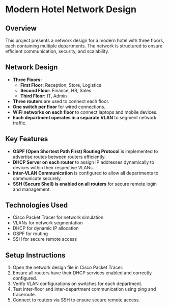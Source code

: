 # Modern Hotel Network Design

## Overview
This project presents a network design for a modern hotel with three floors, each containing multiple departments. The network is structured to ensure efficient communication, security, and scalability.

## Network Design
- **Three Floors:**
  - **First Floor:** Reception, Store, Logistics
  - **Second Floor:** Finance, HR, Sales
  - **Third Floor:** IT, Admin
- **Three routers** are used to connect each floor.
- **One switch per floor** for wired connections.
- **WiFi networks on each floor** to connect laptops and mobile devices.
- **Each department operates in a separate VLAN** to segment network traffic.

## Key Features
- **OSPF (Open Shortest Path First) Routing Protocol** is implemented to advertise routes between routers efficiently.
- **DHCP Server on each router** to assign IP addresses dynamically to devices within their respective VLANs.
- **Inter-VLAN Communication** is configured to allow all departments to communicate securely.
- **SSH (Secure Shell) is enabled on all routers** for secure remote login and management.

## Technologies Used
- Cisco Packet Tracer for network simulation
- VLANs for network segmentation
- DHCP for dynamic IP allocation
- OSPF for routing
- SSH for secure remote access

## Setup Instructions
1. Open the network design file in Cisco Packet Tracer.
2. Ensure all routers have their DHCP services enabled and correctly configured.
3. Verify VLAN configurations on switches for each department.
4. Test inter-floor and inter-department communication using ping and traceroute.
5. Connect to routers via SSH to ensure secure remote access.

